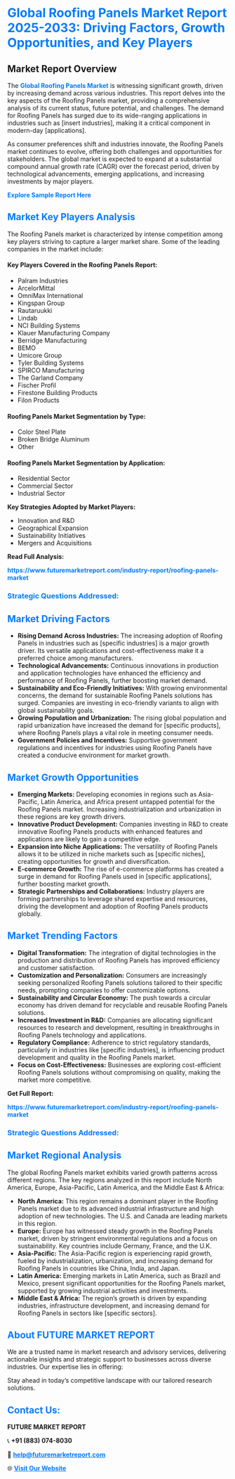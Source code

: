 <h1 style="color: #007BFF;">Global Roofing Panels Market Report 2025-2033: Driving Factors, Growth Opportunities, and Key Players</h1>

<section id="overview">
<h2>Market Report Overview</h2>
<p>The <a href="https://www.futuremarketreport.com/industry-report/roofing-panels-market" style="color: #007BFF; text-decoration: none;"><strong>Global Roofing Panels Market</strong></a> is witnessing significant growth, driven by increasing demand across various industries. This report delves into the key aspects of the Roofing Panels market, providing a comprehensive analysis of its current status, future potential, and challenges. The demand for Roofing Panels has surged due to its wide-ranging applications in industries such as [insert industries], making it a critical component in modern-day [applications].</p>
<p>As consumer preferences shift and industries innovate, the Roofing Panels market continues to evolve, offering both challenges and opportunities for stakeholders. The global market is expected to expand at a substantial compound annual growth rate (CAGR) over the forecast period, driven by technological advancements, emerging applications, and increasing investments by major players.</p>
</section>

<section id="overview">
<p><a href="https://www.futuremarketreport.com/request-sample/reportId=86507" style="color: #007BFF; text-decoration: none;"><strong>Explore Sample Report Here</strong></a></p>
</section>

<section id="key-players">
<h2 style="color: #007BFF;">Market Key Players Analysis</h2>
<p>The Roofing Panels market is characterized by intense competition among key players striving to capture a larger market share. Some of the leading companies in the market include:</p>
<h4>Key Players Covered in the Roofing Panels Report:</h4>
<ul><li>Palram Industries</li><li>ArcelorMittal</li><li>OmniMax International</li><li>Kingspan Group</li><li>Rautaruukki</li><li>Lindab</li><li>NCI Building Systems</li><li>Klauer Manufacturing Company</li><li>Berridge Manufacturing</li><li>BEMO</li><li>Umicore Group</li><li>Tyler Building Systems</li><li>SPIRCO Manufacturing</li><li>The Garland Company</li><li>Fischer Profil</li><li>Firestone Building Products</li><li>Filon Products</li></ul>
<h4>Roofing Panels Market Segmentation by Type:</h4>
<ul><li>Color Steel Plate</li><li>Broken Bridge Aluminum</li><li>Other</li></ul>

<h4>Roofing Panels Market Segmentation by Application:</h4>
<ul><li>Residential Sector</li><li>Commercial Sector</li><li>Industrial Sector</li></ul>
<p><strong>Key Strategies Adopted by Market Players:</strong></p>
<ul>
<li>Innovation and R&D</li>
<li>Geographical Expansion</li>
<li>Sustainability Initiatives</li>
<li>Mergers and Acquisitions</li>
</ul>
</section>

<section>
<p><strong>Read Full Analysis: </strong></p><a href="https://www.futuremarketreport.com/industry-report/roofing-panels-market" style="color: #007BFF; text-decoration: none;"><strong>https://www.futuremarketreport.com/industry-report/roofing-panels-market</strong></a>
<h3 style="color: #007BFF;">Strategic Questions Addressed:</h3>
</section>

<section id="driving-factors">
<h2 style="color: #007BFF;">Market Driving Factors</h2>
<ul>
<li><strong>Rising Demand Across Industries:</strong> The increasing adoption of Roofing Panels in industries such as [specific industries] is a major growth driver. Its versatile applications and cost-effectiveness make it a preferred choice among manufacturers.</li>
<li><strong>Technological Advancements:</strong> Continuous innovations in production and application technologies have enhanced the efficiency and performance of Roofing Panels, further boosting market demand.</li>
<li><strong>Sustainability and Eco-Friendly Initiatives:</strong> With growing environmental concerns, the demand for sustainable Roofing Panels solutions has surged. Companies are investing in eco-friendly variants to align with global sustainability goals.</li>
<li><strong>Growing Population and Urbanization:</strong> The rising global population and rapid urbanization have increased the demand for [specific products], where Roofing Panels plays a vital role in meeting consumer needs.</li>
<li><strong>Government Policies and Incentives:</strong> Supportive government regulations and incentives for industries using Roofing Panels have created a conducive environment for market growth.</li>
</ul>
</section>

<section id="growth-opportunities">
<h2 style="color: #007BFF;">Market Growth Opportunities</h2>
<ul>
<li><strong>Emerging Markets:</strong> Developing economies in regions such as Asia-Pacific, Latin America, and Africa present untapped potential for the Roofing Panels market. Increasing industrialization and urbanization in these regions are key growth drivers.</li>
<li><strong>Innovative Product Development:</strong> Companies investing in R&D to create innovative Roofing Panels products with enhanced features and applications are likely to gain a competitive edge.</li>
<li><strong>Expansion into Niche Applications:</strong> The versatility of Roofing Panels allows it to be utilized in niche markets such as [specific niches], creating opportunities for growth and diversification.</li>
<li><strong>E-commerce Growth:</strong> The rise of e-commerce platforms has created a surge in demand for Roofing Panels used in [specific applications], further boosting market growth.</li>
<li><strong>Strategic Partnerships and Collaborations:</strong> Industry players are forming partnerships to leverage shared expertise and resources, driving the development and adoption of Roofing Panels products globally.</li>
</ul>
</section>

<section id="trending-factors">
<h2 style="color: #007BFF;">Market Trending Factors</h2>
<ul>
<li><strong>Digital Transformation:</strong> The integration of digital technologies in the production and distribution of Roofing Panels has improved efficiency and customer satisfaction.</li>
<li><strong>Customization and Personalization:</strong> Consumers are increasingly seeking personalized Roofing Panels solutions tailored to their specific needs, prompting companies to offer customizable options.</li>
<li><strong>Sustainability and Circular Economy:</strong> The push towards a circular economy has driven demand for recyclable and reusable Roofing Panels solutions.</li>
<li><strong>Increased Investment in R&D:</strong> Companies are allocating significant resources to research and development, resulting in breakthroughs in Roofing Panels technology and applications.</li>
<li><strong>Regulatory Compliance:</strong> Adherence to strict regulatory standards, particularly in industries like [specific industries], is influencing product development and quality in the Roofing Panels market.</li>
<li><strong>Focus on Cost-Effectiveness:</strong> Businesses are exploring cost-efficient Roofing Panels solutions without compromising on quality, making the market more competitive.</li>
</ul>
</section>

<section>
<p><strong>Get Full Report: </strong></p><a href="https://www.futuremarketreport.com/industry-report/roofing-panels-market" style="color: #007BFF; text-decoration: none;"><strong>https://www.futuremarketreport.com/industry-report/roofing-panels-market</strong></a>
<h3 style="color: #007BFF;">Strategic Questions Addressed:</h3>
</section>


<section id="regional-analysis">
<h2 style="color: #007BFF;">Market Regional Analysis</h2>
<p>The global Roofing Panels market exhibits varied growth patterns across different regions. The key regions analyzed in this report include North America, Europe, Asia-Pacific, Latin America, and the Middle East & Africa:</p>
<ul>
<li><strong>North America:</strong> This region remains a dominant player in the Roofing Panels market due to its advanced industrial infrastructure and high adoption of new technologies. The U.S. and Canada are leading markets in this region.</li>
<li><strong>Europe:</strong> Europe has witnessed steady growth in the Roofing Panels market, driven by stringent environmental regulations and a focus on sustainability. Key countries include Germany, France, and the U.K.</li>
<li><strong>Asia-Pacific:</strong> The Asia-Pacific region is experiencing rapid growth, fueled by industrialization, urbanization, and increasing demand for Roofing Panels in countries like China, India, and Japan.</li>
<li><strong>Latin America:</strong> Emerging markets in Latin America, such as Brazil and Mexico, present significant opportunities for the Roofing Panels market, supported by growing industrial activities and investments.</li>
<li><strong>Middle East & Africa:</strong> The region’s growth is driven by expanding industries, infrastructure development, and increasing demand for Roofing Panels in sectors like [specific sectors].</li>
</ul>
</section>

<footer>
<h2 style="color: #007BFF;">About FUTURE MARKET REPORT</h2>
<p>We are a trusted name in market research and advisory services, delivering actionable insights and strategic support to businesses across diverse industries. Our expertise lies in offering:</p>

<p>Stay ahead in today’s competitive landscape with our tailored research solutions.</p>

<h2 style="color: #007BFF;">Contact Us:</h2>
<p><strong>FUTURE MARKET REPORT</strong></p>
<p>📞 <strong>+91 (883) 074-8030</strong></p>
<p>📧 <strong><a href="mailto:help@futuremarketreport.com" style="color: #007BFF;">help@futuremarketreport.com</a></strong></p>
<p>🌐 <strong><a href="https://www.futuremarketreport.com/" style="color: #007BFF;">Visit Our Website</a></strong></p>
</footer>